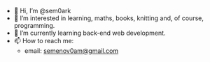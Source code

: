 - 👋 Hi, I’m @sem0ark
- 👀 I’m interested in learning, maths, books, knitting and, of course, programming.
- 🌱 I’m currently learning back-end web development.
- 📫 How to reach me:
  - email: semenov0am@gmail.com
